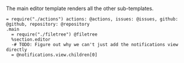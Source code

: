 The main editor template renders all the other sub-templates.

    = require("./actions") actions: @actions, issues: @issues, github: @github, repository: @repository
    .main
      = require("./filetree") @filetree
      %section.editor
      -# TODO: Figure out why we can't just add the notifications view directly
      = @notifications.view.children[0]
      
